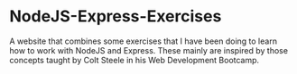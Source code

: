 # NodeJS-Express-Exercises
A website that combines some exercises that I have been doing to learn how to work with NodeJS and Express.
These mainly are inspired by those concepts taught by Colt Steele in his Web Development Bootcamp.
